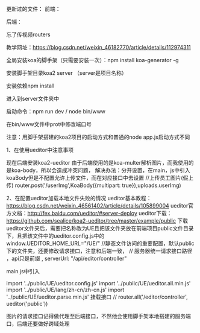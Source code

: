 更新过的文件：
前端：

后端：

忘了传视频routers


教学网址：https://blog.csdn.net/weixin_46182770/article/details/112974311

全局安装koa的脚手架（只需要安装一次）：npm install koa-generator -g

安装脚手架目录koa2 server （server是项目名称）

安装依赖npm install

进入到server文件夹中

启动命令：npm run dev    /    node bin/www

在bin/www文件中prot中修改端口号

注意：用脚手架搭建的koa2项目的启动方式和普通的node app.js启动方式不同


1、在使用ueditor中注意事项

现在后端安装koa2-ueditor
由于后端使用的是koa-multer解析图片，而我使用的是koa-body，所以会造成冲突问题，
解决办法：分开设置，在main，js中引入koaBody但是不配置允许上传文件，而在对应接口中去设置
//上传员工图片(假上传)
router.post('/userImg',KoaBody({multipart: true}),uploads.userImg)

2、在配置ueditor加载本地文件失败的情况
ueditor基本教程：https://blog.csdn.net/weixin_46561402/article/details/105899004
ueditor官方文档：http://fex.baidu.com/ueditor/#server-deploy
ueditor下载：https://github.com/sealice/koa2-ueditor/tree/master/example/public
下载ueditor文件夹后，需要把名称改为UE且把该文件夹放在前端项目public文件目录下，且把该文件中的ueditor.config.js中的
 window.UEDITOR_HOME_URL="/UE/" //静态文件访问的重要配置，默认public下的文件夹，还要修改请求接口，注意和后端一致，
// 服务器统一请求接口路径 ，api只是前缀
 , serverUrl: "/api/editor/controller"

main.js中引入

import '../public/UE/ueditor.config.js'
import '../public/UE/ueditor.all.min.js'
import '../public/UE/lang/zh-cn/zh-cn.js'
import '../public/UE/ueditor.parse.min.js'
挂载接口
// router.all('/editor/controller', ueditor('public'))

图片的请求接口记得做代理至后端接口，不然他会使用脚手架本地搭建的服务端口，后端还要做好跨域处理

